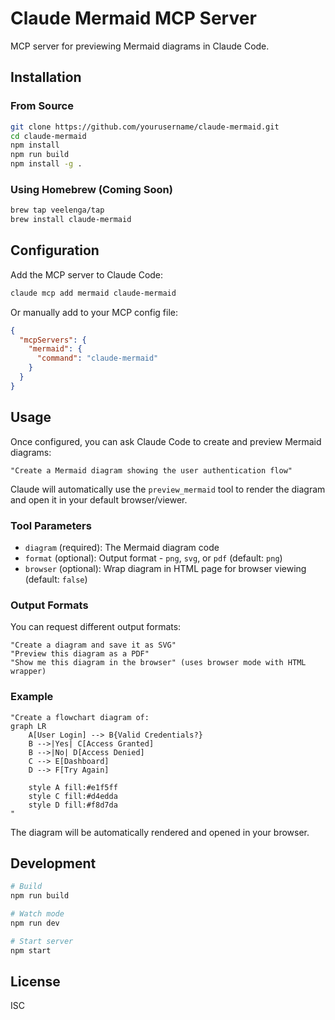 # Claude Mermaid MCP Server

MCP server for previewing Mermaid diagrams in Claude Code.

## Installation

### From Source

```bash
git clone https://github.com/yourusername/claude-mermaid.git
cd claude-mermaid
npm install
npm run build
npm install -g .
```

### Using Homebrew (Coming Soon)

```bash
brew tap veelenga/tap
brew install claude-mermaid
```

## Configuration

Add the MCP server to Claude Code:

```bash
claude mcp add mermaid claude-mermaid
```

Or manually add to your MCP config file:

```json
{
  "mcpServers": {
    "mermaid": {
      "command": "claude-mermaid"
    }
  }
}
```

## Usage

Once configured, you can ask Claude Code to create and preview Mermaid diagrams:

```
"Create a Mermaid diagram showing the user authentication flow"
```

Claude will automatically use the `preview_mermaid` tool to render the diagram and open it in your default browser/viewer.

### Tool Parameters

- `diagram` (required): The Mermaid diagram code
- `format` (optional): Output format - `png`, `svg`, or `pdf` (default: `png`)
- `browser` (optional): Wrap diagram in HTML page for browser viewing (default: `false`)

### Output Formats

You can request different output formats:

```
"Create a diagram and save it as SVG"
"Preview this diagram as a PDF"
"Show me this diagram in the browser" (uses browser mode with HTML wrapper)
```

### Example

```
"Create a flowchart diagram of:
graph LR
    A[User Login] --> B{Valid Credentials?}
    B -->|Yes| C[Access Granted]
    B -->|No| D[Access Denied]
    C --> E[Dashboard]
    D --> F[Try Again]

    style A fill:#e1f5ff
    style C fill:#d4edda
    style D fill:#f8d7da
"
```

The diagram will be automatically rendered and opened in your browser.

## Development

```bash
# Build
npm run build

# Watch mode
npm run dev

# Start server
npm start
```

## License

ISC